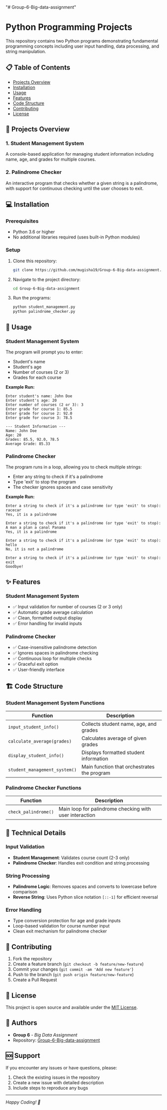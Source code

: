 "# Group-6-Big-data-assignment" 

# Python Programming Projects

This repository contains two Python programs demonstrating fundamental programming concepts including user input handling, data processing, and string manipulation.

## 📋 Table of Contents
- [Projects Overview](#projects-overview)
- [Installation](#installation)
- [Usage](#usage)
- [Features](#features)
- [Code Structure](#code-structure)
- [Contributing](#contributing)
- [License](#license)

## 🚀 Projects Overview

### 1. Student Management System
A console-based application for managing student information including name, age, and grades for multiple courses.

### 2. Palindrome Checker
An interactive program that checks whether a given string is a palindrome, with support for continuous checking until the user chooses to exit.

## 💻 Installation

### Prerequisites
- Python 3.6 or higher
- No additional libraries required (uses built-in Python modules)

### Setup
1. Clone this repository:
   ```bash
   git clone https://github.com/mugisha19/Group-6-Big-data-assignment.git
   ```

2. Navigate to the project directory:
   ```bash
   cd Group-6-Big-data-assignment
   ```

3. Run the programs:
   ```bash
   python student_management.py
   python palindrome_checker.py
   ```

## 🎯 Usage

### Student Management System

The program will prompt you to enter:
- Student's name
- Student's age
- Number of courses (2 or 3)
- Grades for each course

**Example Run:**
```
Enter student's name: John Doe
Enter student's age: 20
Enter number of courses (2 or 3): 3
Enter grade for course 1: 85.5
Enter grade for course 2: 92.0
Enter grade for course 3: 78.5

--- Student Information ---
Name: John Doe
Age: 20
Grades: 85.5, 92.0, 78.5
Average Grade: 85.33
```

### Palindrome Checker

The program runs in a loop, allowing you to check multiple strings:
- Enter any string to check if it's a palindrome
- Type 'exit' to stop the program
- The checker ignores spaces and case sensitivity

**Example Run:**
```
Enter a string to check if it's a palindrome (or type 'exit' to stop): racecar
Yes, it is a palindrome

Enter a string to check if it's a palindrome (or type 'exit' to stop): A man a plan a canal Panama
Yes, it is a palindrome

Enter a string to check if it's a palindrome (or type 'exit' to stop): hello
No, it is not a palindrome

Enter a string to check if it's a palindrome (or type 'exit' to stop): exit
Goodbye!
```

## ✨ Features

### Student Management System
- ✅ Input validation for number of courses (2 or 3 only)
- ✅ Automatic grade average calculation
- ✅ Clean, formatted output display
- ✅ Error handling for invalid inputs

### Palindrome Checker
- ✅ Case-insensitive palindrome detection
- ✅ Ignores spaces in palindrome checking
- ✅ Continuous loop for multiple checks
- ✅ Graceful exit option
- ✅ User-friendly interface

## 🏗️ Code Structure

### Student Management System Functions

| Function | Description |
|----------|-------------|
| `input_student_info()` | Collects student name, age, and grades |
| `calculate_average(grades)` | Calculates average of given grades |
| `display_student_info()` | Displays formatted student information |
| `student_management_system()` | Main function that orchestrates the program |

### Palindrome Checker Functions

| Function | Description |
|----------|-------------|
| `check_palindrome()` | Main loop for palindrome checking with user interaction |

## 🔧 Technical Details

### Input Validation
- **Student Management**: Validates course count (2-3 only)
- **Palindrome Checker**: Handles exit condition and string processing

### String Processing
- **Palindrome Logic**: Removes spaces and converts to lowercase before comparison
- **Reverse String**: Uses Python slice notation `[::-1]` for efficient reversal

### Error Handling
- Type conversion protection for age and grade inputs
- Loop-based validation for course number input
- Clean exit mechanism for palindrome checker

## 🤝 Contributing

1. Fork the repository
2. Create a feature branch (`git checkout -b feature/new-feature`)
3. Commit your changes (`git commit -am 'Add new feature'`)
4. Push to the branch (`git push origin feature/new-feature`)
5. Create a Pull Request

## 📝 License

This project is open source and available under the [MIT License](LICENSE).

## 👥 Authors

- **Group 6** - *Big Data Assignment*
- Repository: [Group-6-Big-data-assignment](https://github.com/mugisha19/Group-6-Big-data-assignment)

## 🆘 Support

If you encounter any issues or have questions, please:
1. Check the existing issues in the repository
2. Create a new issue with detailed description
3. Include steps to reproduce any bugs

---

*Happy Coding! 🐍*
